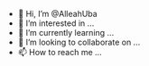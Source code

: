 - 👋 Hi, I’m @AlleahUba
- 👀 I’m interested in ...
- 🌱 I’m currently learning ...
- 💞️ I’m looking to collaborate on ...
- 📫 How to reach me ...

<!---
AlleahUba/AlleahUba is a ✨ special ✨ repository because its `README.md` (this file) appears on your GitHub profile.
You can click the Preview link to take a look at your changes.
--->
